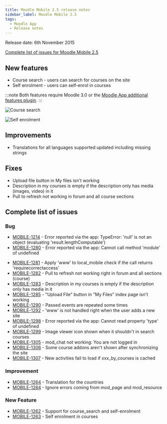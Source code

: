 ```yaml
---
title: Moodle Mobile 2.5 release notes
sidebar_label: Moodle Mobile 2.5
tags:
  - Moodle App
  - Release notes
---
```


Release date: 6th November 2015

[Complete list of issues for Moodle Mobile 2.5](https://moodle.atlassian.net/jira/secure/ReleaseNote.jspa?projectId=10070&version=15068)

## New features

- Course search - users can search for courses on the site
- Self enrolment - users can self-enrol in courses

:::note
Both features require Moodle 3.0 or the [Moodle App additional features plugin](https://moodle.org/plugins/view/local_mobile).
:::
<div className="row">
<div className="col" style={{maxWidth: 300}}>

![Course search](./_files/MM2501.png)

</div>
<div className="col" style={{maxWidth: 300}}>

![Self enrolment](./_files/MM2502.png)

</div>
</div>

## Improvements

- Translations for all languages supported updated including missing strings

## Fixes

- Upload file button in My files isn't working
- Description in my courses is empty if the description only has media (images, video) in it
- Pull to refresh not working in forum and all course sections

## Complete list of issues

### Bug

- [MOBILE-1214](https://moodle.atlassian.net/browse/MOBILE-1214) - Error reported via the app: TypeError: 'null' is not an object (evaluating 'result.lengthComputable')
- [MOBILE-1280](https://moodle.atlassian.net/browse/MOBILE-1280) - Error reported via the app: Cannot call method 'module' of undefined
<!-- cspell:disable-next-line -->
- [MOBILE-1281](https://moodle.atlassian.net/browse/MOBILE-1281) - Apply 'www' to local_mobile check if the call returns 'requirecorrectaccess'
- [MOBILE-1282](https://moodle.atlassian.net/browse/MOBILE-1282) - Pull to refresh not working right in forum and all sections (course)
- [MOBILE-1283](https://moodle.atlassian.net/browse/MOBILE-1283) - Description in my courses is empty if the description only has media in it
- [MOBILE-1285](https://moodle.atlassian.net/browse/MOBILE-1285) - "Upload File" button in "My Files" index page isn't working
- [MOBILE-1290](https://moodle.atlassian.net/browse/MOBILE-1290) - Passed events are repeated some times
- [MOBILE-1292](https://moodle.atlassian.net/browse/MOBILE-1292) - 'www' is not handled right when the user adds a new site
- [MOBILE-1298](https://moodle.atlassian.net/browse/MOBILE-1298) - Error reported via the app: Cannot read property 'type' of undefined
- [MOBILE-1299](https://moodle.atlassian.net/browse/MOBILE-1299) - Image viewer icon shown when it shouldn't in search courses
- [MOBILE-1305](https://moodle.atlassian.net/browse/MOBILE-1305) - mod_chat not working: You are not logged in
- [MOBILE-1306](https://moodle.atlassian.net/browse/MOBILE-1306) - Some course addons aren't shown after synchronizing the site
- [MOBILE-1307](https://moodle.atlassian.net/browse/MOBILE-1307) - New activities fail to load if xxx_by_courses is cached

### Improvement

- [MOBILE-1264](https://moodle.atlassian.net/browse/MOBILE-1264) - Translation for the countries
- [MOBILE-1284](https://moodle.atlassian.net/browse/MOBILE-1284) - Ignore errors coming from mod_page and mod_resource

### New Feature

- [MOBILE-1262](https://moodle.atlassian.net/browse/MOBILE-1262) - Support for course_search and self-enrolment
- [MOBILE-1263](https://moodle.atlassian.net/browse/MOBILE-1263) - Self enrolment in courses
